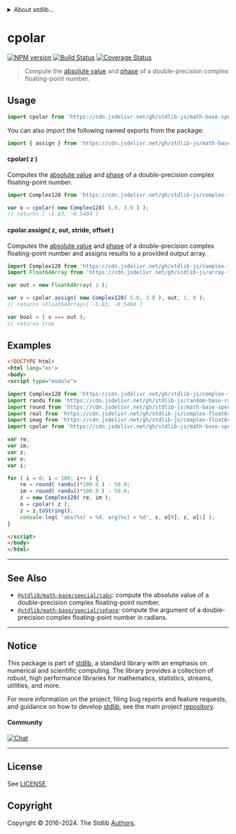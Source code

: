 <!--

@license Apache-2.0

Copyright (c) 2018 The Stdlib Authors.

Licensed under the Apache License, Version 2.0 (the "License");
you may not use this file except in compliance with the License.
You may obtain a copy of the License at

   http://www.apache.org/licenses/LICENSE-2.0

Unless required by applicable law or agreed to in writing, software
distributed under the License is distributed on an "AS IS" BASIS,
WITHOUT WARRANTIES OR CONDITIONS OF ANY KIND, either express or implied.
See the License for the specific language governing permissions and
limitations under the License.

-->


<details>
  <summary>
    About stdlib...
  </summary>
  <p>We believe in a future in which the web is a preferred environment for numerical computation. To help realize this future, we've built stdlib. stdlib is a standard library, with an emphasis on numerical and scientific computation, written in JavaScript (and C) for execution in browsers and in Node.js.</p>
  <p>The library is fully decomposable, being architected in such a way that you can swap out and mix and match APIs and functionality to cater to your exact preferences and use cases.</p>
  <p>When you use stdlib, you can be absolutely certain that you are using the most thorough, rigorous, well-written, studied, documented, tested, measured, and high-quality code out there.</p>
  <p>To join us in bringing numerical computing to the web, get started by checking us out on <a href="https://github.com/stdlib-js/stdlib">GitHub</a>, and please consider <a href="https://opencollective.com/stdlib">financially supporting stdlib</a>. We greatly appreciate your continued support!</p>
</details>

# cpolar

[![NPM version][npm-image]][npm-url] [![Build Status][test-image]][test-url] [![Coverage Status][coverage-image]][coverage-url] <!-- [![dependencies][dependencies-image]][dependencies-url] -->

> Compute the [absolute value][@stdlib/math/base/special/cabs] and [phase][@stdlib/math/base/special/cphase] of a double-precision complex floating-point number.

<section class="intro">

</section>

<!-- /.intro -->



<section class="usage">

## Usage

```javascript
import cpolar from 'https://cdn.jsdelivr.net/gh/stdlib-js/math-base-special-cpolar@esm/index.mjs';
```

You can also import the following named exports from the package:

```javascript
import { assign } from 'https://cdn.jsdelivr.net/gh/stdlib-js/math-base-special-cpolar@esm/index.mjs';
```

#### cpolar( z )

Computes the [absolute value][@stdlib/math/base/special/cabs] and [phase][@stdlib/math/base/special/cphase] of a double-precision complex floating-point number.

```javascript
import Complex128 from 'https://cdn.jsdelivr.net/gh/stdlib-js/complex-float64-ctor@esm/index.mjs';

var o = cpolar( new Complex128( 5.0, 3.0 ) );
// returns [ ~5.83, ~0.5404 ]
```

#### cpolar.assign( z, out, stride, offset )

Computes the [absolute value][@stdlib/math/base/special/cabs] and [phase][@stdlib/math/base/special/cphase] of a double-precision complex floating-point number and assigns results to a provided output array.

```javascript
import Complex128 from 'https://cdn.jsdelivr.net/gh/stdlib-js/complex-float64-ctor@esm/index.mjs';
import Float64Array from 'https://cdn.jsdelivr.net/gh/stdlib-js/array-float64@esm/index.mjs';

var out = new Float64Array( 2 );

var v = cpolar.assign( new Complex128( 5.0, 3.0 ), out, 1, 0 );
// returns <Float64Array>[ ~5.83, ~0.5404 ]

var bool = ( v === out );
// returns true
```

</section>

<!-- /.usage -->

<section class="examples">

## Examples

<!-- eslint no-undef: "error" -->

```html
<!DOCTYPE html>
<html lang="en">
<body>
<script type="module">

import Complex128 from 'https://cdn.jsdelivr.net/gh/stdlib-js/complex-float64-ctor@esm/index.mjs';
import randu from 'https://cdn.jsdelivr.net/gh/stdlib-js/random-base-randu@esm/index.mjs';
import round from 'https://cdn.jsdelivr.net/gh/stdlib-js/math-base-special-round@esm/index.mjs';
import real from 'https://cdn.jsdelivr.net/gh/stdlib-js/complex-float64-real@esm/index.mjs';
import imag from 'https://cdn.jsdelivr.net/gh/stdlib-js/complex-float64-imag@esm/index.mjs';
import cpolar from 'https://cdn.jsdelivr.net/gh/stdlib-js/math-base-special-cpolar@esm/index.mjs';

var re;
var im;
var z;
var o;
var i;

for ( i = 0; i < 100; i++ ) {
    re = round( randu()*100.0 ) - 50.0;
    im = round( randu()*100.0 ) - 50.0;
    z = new Complex128( re, im );
    o = cpolar( z );
    z = z.toString();
    console.log( 'abs(%s) = %d. arg(%s) = %d', z, o[0], z, o[1] );
}

</script>
</body>
</html>
```

</section>

<!-- /.examples -->

<!-- C interface documentation. -->



<!-- Section for related `stdlib` packages. Do not manually edit this section, as it is automatically populated. -->

<section class="related">

* * *

## See Also

-   <span class="package-name">[`@stdlib/math-base/special/cabs`][@stdlib/math/base/special/cabs]</span><span class="delimiter">: </span><span class="description">compute the absolute value of a double-precision complex floating-point number.</span>
-   <span class="package-name">[`@stdlib/math-base/special/cphase`][@stdlib/math/base/special/cphase]</span><span class="delimiter">: </span><span class="description">compute the argument of a double-precision complex floating-point number in radians.</span>

</section>

<!-- /.related -->

<!-- Section for all links. Make sure to keep an empty line after the `section` element and another before the `/section` close. -->


<section class="main-repo" >

* * *

## Notice

This package is part of [stdlib][stdlib], a standard library with an emphasis on numerical and scientific computing. The library provides a collection of robust, high performance libraries for mathematics, statistics, streams, utilities, and more.

For more information on the project, filing bug reports and feature requests, and guidance on how to develop [stdlib][stdlib], see the main project [repository][stdlib].

#### Community

[![Chat][chat-image]][chat-url]

---

## License

See [LICENSE][stdlib-license].


## Copyright

Copyright &copy; 2016-2024. The Stdlib [Authors][stdlib-authors].

</section>

<!-- /.stdlib -->

<!-- Section for all links. Make sure to keep an empty line after the `section` element and another before the `/section` close. -->

<section class="links">

[npm-image]: http://img.shields.io/npm/v/@stdlib/math-base-special-cpolar.svg
[npm-url]: https://npmjs.org/package/@stdlib/math-base-special-cpolar

[test-image]: https://github.com/stdlib-js/math-base-special-cpolar/actions/workflows/test.yml/badge.svg?branch=main
[test-url]: https://github.com/stdlib-js/math-base-special-cpolar/actions/workflows/test.yml?query=branch:main

[coverage-image]: https://img.shields.io/codecov/c/github/stdlib-js/math-base-special-cpolar/main.svg
[coverage-url]: https://codecov.io/github/stdlib-js/math-base-special-cpolar?branch=main

<!--

[dependencies-image]: https://img.shields.io/david/stdlib-js/math-base-special-cpolar.svg
[dependencies-url]: https://david-dm.org/stdlib-js/math-base-special-cpolar/main

-->

[chat-image]: https://img.shields.io/gitter/room/stdlib-js/stdlib.svg
[chat-url]: https://app.gitter.im/#/room/#stdlib-js_stdlib:gitter.im

[stdlib]: https://github.com/stdlib-js/stdlib

[stdlib-authors]: https://github.com/stdlib-js/stdlib/graphs/contributors

[umd]: https://github.com/umdjs/umd
[es-module]: https://developer.mozilla.org/en-US/docs/Web/JavaScript/Guide/Modules

[deno-url]: https://github.com/stdlib-js/math-base-special-cpolar/tree/deno
[deno-readme]: https://github.com/stdlib-js/math-base-special-cpolar/blob/deno/README.md
[umd-url]: https://github.com/stdlib-js/math-base-special-cpolar/tree/umd
[umd-readme]: https://github.com/stdlib-js/math-base-special-cpolar/blob/umd/README.md
[esm-url]: https://github.com/stdlib-js/math-base-special-cpolar/tree/esm
[esm-readme]: https://github.com/stdlib-js/math-base-special-cpolar/blob/esm/README.md
[branches-url]: https://github.com/stdlib-js/math-base-special-cpolar/blob/main/branches.md

[stdlib-license]: https://raw.githubusercontent.com/stdlib-js/math-base-special-cpolar/main/LICENSE

[@stdlib/math/base/special/cabs]: https://github.com/stdlib-js/math-base-special-cabs/tree/esm

[@stdlib/math/base/special/cphase]: https://github.com/stdlib-js/math-base-special-cphase/tree/esm

<!-- <related-links> -->

<!-- </related-links> -->

</section>

<!-- /.links -->
